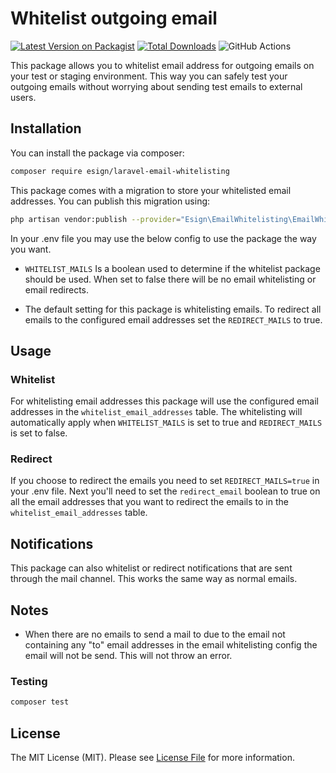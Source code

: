 # Whitelist outgoing email

[![Latest Version on Packagist](https://img.shields.io/packagist/v/esign/laravel-email-whitelisting.svg?style=flat-square)](https://packagist.org/packages/esign/laravel-email-whitelisting)
[![Total Downloads](https://img.shields.io/packagist/dt/esign/laravel-email-whitelisting.svg?style=flat-square)](https://packagist.org/packages/esign/laravel-email-whitelisting)
![GitHub Actions](https://github.com/esign/laravel-email-whitelisting/actions/workflows/main.yml/badge.svg)

This package allows you to whitelist email address for outgoing emails on your test or staging environment. 
This way you can safely test your outgoing emails without worrying about sending test emails to external users.  

## Installation

You can install the package via composer:

```bash
composer require esign/laravel-email-whitelisting
```

This package comes with a migration to store your whitelisted email addresses. 
You can publish this migration using:
```bash
php artisan vendor:publish --provider="Esign\EmailWhitelisting\EmailWhitelistingServiceProvider" --tag="migrations"
```

In your .env file you may use the below config to use the package the way you want.

* `WHITELIST_MAILS` Is a boolean used to determine if the whitelist package should be used. 
When set to false there will be no email whitelisting or email redirects.

* The default setting for this package is whitelisting emails. 
To redirect all emails to the configured email addresses set the `REDIRECT_MAILS` to true.

## Usage

### Whitelist
For whitelisting email addresses this package will use the configured email addresses in the `whitelist_email_addresses` table.
The whitelisting will automatically apply when `WHITELIST_MAILS` is set to true and `REDIRECT_MAILS` is set to false.

### Redirect
If you choose to redirect the emails you need to set `REDIRECT_MAILS=true` in your .env file.
Next you'll need to set the `redirect_email` boolean to true on all the email addresses that you want to redirect the emails to in the `whitelist_email_addresses` table.

## Notifications
This package can also whitelist or redirect notifications that are sent through the mail channel.
This works the same way as normal emails.

## Notes
* When there are no emails to send a mail to due to the email not containing any "to"
email addresses in the email whitelisting config the email will not be send. This will not throw an error.

### Testing

```bash
composer test
```

## License

The MIT License (MIT). Please see [License File](LICENSE.md) for more information.
